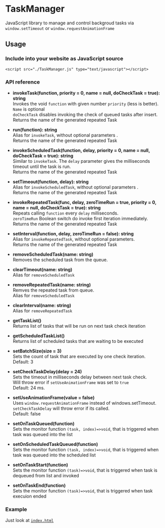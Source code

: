 # TaskManager
JavaScript library to manage and control backgroud tasks via ```window.setTimeout``` or ```window.requestAnimationFrame```

## Usage
### Include into your website as JavaScript source
```<script src="./TaskManager.js" type="text/javascript"></script>```

### API reference
 - **invokeTask(function, priority = 0, name = null, doCheckTask = true): string**<br>
 Invokes the void ```function``` with given number ```priority``` (less is better).<br>
 ```Name``` is optional<br>
 ```doCheckTask``` disables invoking the check of queued tasks after insert.<br>
 Returns the name of the generated repeated Task
 
- **run(function): string**<br>
 Alias for ```invokeTask```, without optional parameters .<br>
 Returns the name of the generated repeated Task

 - **invokeScheduledTask(function, delay, priority = 0, name = null, doCheckTask = true): string**<br>
 Similar to ```invokeTask```. The ```delay``` parameter gives the milliseconds timeout until the task is run.<br>
 Returns the name of the generated repeated Task

 - **setTimeout(function, delay): string**<br>
 Alias for ```invokeScheduledTask```, without optional parameters .<br>
 Returns the name of the generated repeated Task

 - **invokeRepeatedTask(func, delay, zeroTimeRun = true, priority = 0, name = null, doCheckTask = true): string**<br>
Repeats calling ```function``` every ```delay``` milliseconds.<br>
```zeroTimeRun``` Boolean switch do invoke first iteration immediately.<br>
 Returns the name of the generated repeated Task

 - **setInterval(function, delay, zeroTimeRun = false): string**<br>
 Alias for ```invokeRepeatedTask```, without optional parameters.<br>
 Returns the name of the generated repeated Task

- **removeScheduledTask(name: string)**<br>
Removes the scheduled task from the queue.

- **clearTimeout(name: string)**<br>
 Alias for ```removeScheduledTask```

 - **removeRepeatedTask(name: string)**<br>
 Remves the repeated task from queue.<br>
 Alias for ```removeScheduledTask```

 - **clearInterval(name: string)**<br>
 Alias for ```removeRepeatedTask``` 
 
 - **getTaskList()**<br>
 Returns list of tasks that will be run on next task check iteration<br>
 
 - **getScheduledTaskList()**<br>
 Returns list of scheduled tasks that are waiting to be executed<br>
 
 - **setBatchSize(size = 3)**<br>
 Sets the count of task that are executed by one check iteration.<br>
 Default: 3<br>
 
 - **setCheckTaskDelay(delay = 24)**<br>
 Sets the timeout in milliseconds delay between next task check.<br>
 Will throw error if ```setUseAnimationFrame``` was set to ```true```<br>
 Default: 24 ms.<br>

 - **setUseAnimationFrame(value = false)**<br>
 Uses ```window.requestAnimationFrame``` instead of windows.setTimeout.<br>
 ```setCheckTaskDelay``` will throw error if its called.<br>
 Default: false<br>

- **setOnTaskQueued(function)**<br>
Sets the monitor function ```(task, index)=>void```, that is triggered when task was queued into the list<br>

- **setOnScheduledTaskQueued(function)**<br>
Sets the monitor function ```(task, index)=>void```, that is triggered when task was queued into the scheduled list<br>

- **setOnTaskStart(function)**<br>
Sets the monitor function ```(task)=>void```, that is triggered when task is dequeued from list and invoked<br>

- **setOnTaskEnd(function)**<br>
Sets the monitor function ```(task)=>void```, that is triggered when task execuion ended<br>

### Example
Just look at
[`index.html`](https://github.com/birko/TaskManager/blob/master/index.html)
